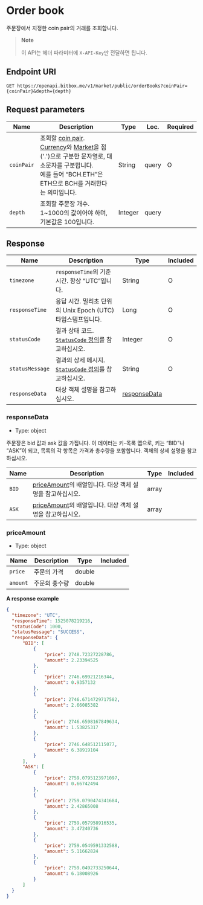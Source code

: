 # Order book

주문장에서 지정한 coin pair의 거래를 조회합니다.

> **Note**
>
> 이 API는 헤더 파라미터에 `X-API-Key`만 전달하면 됩니다.

## Endpoint URI

```
GET https://openapi.bitbox.me/v1/market/public/orderBooks?coinPair={coinPair}&depth={depth}
```

## Request parameters

| Name                                     | Description                                                                                                                                                               | Type    | Loc.  | Required |
| ---------------------------------------- | ------------------------------------------------------------------------------------------------------------------------------------------------------------------------- | ------- | ----- | -------- |
| `coinPair`                               | 조회할 [coin pair](/5_Terms.md#coin-pair). [Currency](/5_Terms.md#currency-for-coin-trading)와 [Market](/5_Terms.md#market-for-coin-trading)을 점('.')으로 구분한 문자열로, 대소문자를 구분합니다. <br/>예를 들어 “BCH.ETH”은 ETH으로 BCH를 거래한다는 의미입니다. | String | query | O | |
| `depth`   | 조회할 주문장 개수. 1~1000의 값이어야 하며, 기본값은 100입니다. | Integer | query |          |

## Response

| Name            | Description                                                          | Type                          | Included |
| --------------- | -------------------------------------------------------------------- | ----------------------------- | -------- |
| `timezone`      | `responseTime`의 기준 시간. 항상 “UTC”입니다.                                  | String                        | O        |
| `responseTime`  | 응답 시간. 밀리초 단위의 Unix Epoch (UTC) 타임스탬프입니다.                            | Long                          | O        |
| `statusCode`    | 결과 상태 코드. [`StatusCode` 정의](/1_Overview.md#statuscode-정의)를 참고하십시오.   | Integer                       | O        |
| `statusMessage` | 결과의 상세 메시지. [`StatusCode` 정의](/1_Overview.md#statuscode-정의)를 참고하십시오. | String                        | O        |
| `responseData`  | 대상 객체 설명을 참고하십시오.                                                    | [responseData](#responsedata) |          |

### responseData

  - Type: object

주문장은 bid 값과 ask 값을 가집니다.
이 데이터는 키-목록 맵으로, 키는 “BID”나 “ASK”이 되고, 목록의 각 항목은 가격과 총수량을 포함합니다. 객체의 상세 설명을 참고하십시오.

| Name           | Description                            | Type | Included |
| -------------- | -------------------------------------- | ---- | -------- |
| `BID`          | [priceAmount](#priceamount)의 배열입니다. 대상 객체 설명을 참고하십시오. | array                                  |      |          |
| `ASK`          | [priceAmount](#priceamount)의 배열입니다. 대상 객체 설명을 참고하십시오. | array                                  |      |          |

### priceAmount

  - Type: object

| Name     | Description | Type   | Included |
| -------- | ----------- | ------ | -------- |
| `price`  | 주문의 가격      | double |          |
| `amount` | 주문의 총수량     | double |          |

**A response example**

``` json
{
  "timezone": "UTC",
  "responseTime": 1525078219216,
  "statusCode": 1000,
  "statusMessage": "SUCCESS",
  "responseData": {
      "BID": [
          {
              "price": 2748.72327228786,
              "amount": 2.23394525
          },
          {
              "price": 2746.69921216344,
              "amount": 0.9357132
          },
          {
              "price": 2746.6714729717582,
              "amount": 2.66085382
          },
          {
              "price": 2746.6598167849634,
              "amount": 1.53825317
          },
          {
              "price": 2746.648512115077,
              "amount": 6.38919104
          }
      ],
      "ASK": [
          {
              "price": 2759.0795123971097,
              "amount": 0.66742494
          },
          {
              "price": 2759.0790474341684,
              "amount": 2.42865008
          },
          {
              "price": 2759.057958916535,
              "amount": 3.47240736
          },
          {
              "price": 2759.0549591332588,
              "amount": 5.11662824
          },
          {
              "price": 2759.0492733250644,
              "amount": 6.18008926
          }
      ]
  }
}
```
